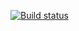 [![Build status](https://ci.appveyor.com/api/projects/status/qowfnk19o623be8s?svg=true)](https://ci.appveyor.com/project/Pavel-Lochmatov/aqa6)